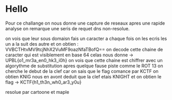 # Hello

Pour ce challange on nous donne une capture de reseaux apres une rapide analyse on remarque une seris de requet dns 
non-resolue.

on vois que leur sous domaisn fais un caracter a chaque fois on les ecris les un a la suit des autre et
on obtien : VVBCTHtvMV9tcjNhX2VuMF9oazNfaTBofQ== on decode cette chaine de caracter qui est visiblement en base 64 
celas nous donne → UPBL{o1_mr3a_en0_hk3_i0h} on vois que cette chaine est chiffrer avec un algorythme de substitution
apres quelque fause piste comme le ROT 13 on cherche le debut de la clef car on sais que le flag comance par KCTF 
on obtien KNIG nous en avont deduit que la clef etais KNIGHT et on obtien le flag → KCTF{h1_th3n_wh0_ar3_y0u}

resolue par cartoone et maple
